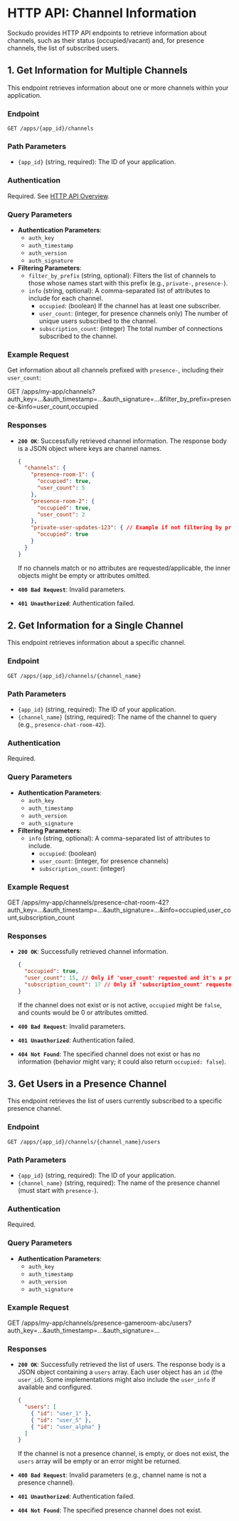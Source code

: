 # HTTP API: Channel Information

Sockudo provides HTTP API endpoints to retrieve information about channels, such as their status (occupied/vacant) and, for presence channels, the list of subscribed users.

## 1. Get Information for Multiple Channels

This endpoint retrieves information about one or more channels within your application.

### Endpoint

`GET /apps/{app_id}/channels`

### Path Parameters

* `{app_id}` (string, required): The ID of your application.

### Authentication

Required. See [HTTP API Overview](./../http-api.md#authentication).

### Query Parameters

* **Authentication Parameters**:
    * `auth_key`
    * `auth_timestamp`
    * `auth_version`
    * `auth_signature`
* **Filtering Parameters**:
    * `filter_by_prefix` (string, optional): Filters the list of channels to those whose names start with this prefix (e.g., `private-`, `presence-`).
    * `info` (string, optional): A comma-separated list of attributes to include for each channel.
        * `occupied`: (boolean) If the channel has at least one subscriber.
        * `user_count`: (integer, for presence channels only) The number of unique users subscribed to the channel.
        * `subscription_count`: (integer) The total number of connections subscribed to the channel.

### Example Request

Get information about all channels prefixed with `presence-`, including their `user_count`:


GET /apps/my-app/channels?auth_key=...&auth_timestamp=...&auth_signature=...&filter_by_prefix=presence-&info=user_count,occupied
### Responses

* **`200 OK`**: Successfully retrieved channel information. The response body is a JSON object where keys are channel names.
    ```json
    {
      "channels": {
        "presence-room-1": {
          "occupied": true,
          "user_count": 5
        },
        "presence-room-2": {
          "occupied": true,
          "user_count": 2
        },
        "private-user-updates-123": { // Example if not filtering by presence-
          "occupied": true
        }
      }
    }
    ```
    If no channels match or no attributes are requested/applicable, the inner objects might be empty or attributes omitted.

* **`400 Bad Request`**: Invalid parameters.
* **`401 Unauthorized`**: Authentication failed.

## 2. Get Information for a Single Channel

This endpoint retrieves information about a specific channel.

### Endpoint

`GET /apps/{app_id}/channels/{channel_name}`

### Path Parameters

* `{app_id}` (string, required): The ID of your application.
* `{channel_name}` (string, required): The name of the channel to query (e.g., `presence-chat-room-42`).

### Authentication

Required.

### Query Parameters

* **Authentication Parameters**:
    * `auth_key`
    * `auth_timestamp`
    * `auth_version`
    * `auth_signature`
* **Filtering Parameters**:
    * `info` (string, optional): A comma-separated list of attributes to include.
        * `occupied`: (boolean)
        * `user_count`: (integer, for presence channels)
        * `subscription_count`: (integer)

### Example Request



GET /apps/my-app/channels/presence-chat-room-42?auth_key=...&auth_timestamp=...&auth_signature=...&info=occupied,user_count,subscription_count
### Responses

* **`200 OK`**: Successfully retrieved channel information.
    ```json
    {
      "occupied": true,
      "user_count": 15, // Only if 'user_count' requested and it's a presence channel
      "subscription_count": 17 // Only if 'subscription_count' requested
    }
    ```
    If the channel does not exist or is not active, `occupied` might be `false`, and counts would be 0 or attributes omitted.

* **`400 Bad Request`**: Invalid parameters.
* **`401 Unauthorized`**: Authentication failed.
* **`404 Not Found`**: The specified channel does not exist or has no information (behavior might vary; it could also return `occupied: false`).

## 3. Get Users in a Presence Channel

This endpoint retrieves the list of users currently subscribed to a specific presence channel.

### Endpoint

`GET /apps/{app_id}/channels/{channel_name}/users`

### Path Parameters

* `{app_id}` (string, required): The ID of your application.
* `{channel_name}` (string, required): The name of the presence channel (must start with `presence-`).

### Authentication

Required.

### Query Parameters

* **Authentication Parameters**:
    * `auth_key`
    * `auth_timestamp`
    * `auth_version`
    * `auth_signature`

### Example Request



GET /apps/my-app/channels/presence-gameroom-abc/users?auth_key=...&auth_timestamp=...&auth_signature=...
### Responses

* **`200 OK`**: Successfully retrieved the list of users. The response body is a JSON object containing a `users` array. Each user object has an `id` (the `user_id`). Some implementations might also include the `user_info` if available and configured.
    ```json
    {
      "users": [
        { "id": "user_1" },
        { "id": "user_5" },
        { "id": "user_alpha" }
      ]
    }
    ```
    If the channel is not a presence channel, is empty, or does not exist, the `users` array will be empty or an error might be returned.

* **`400 Bad Request`**: Invalid parameters (e.g., channel name is not a presence channel).
* **`401 Unauthorized`**: Authentication failed.
* **`404 Not Found`**: The specified presence channel does not exist.
